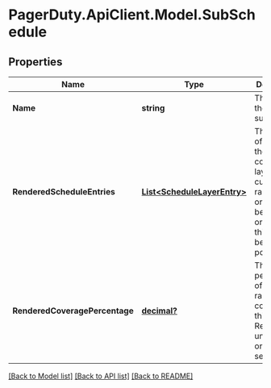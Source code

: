 # PagerDuty.ApiClient.Model.SubSchedule
## Properties

Name | Type | Description | Notes
------------ | ------------- | ------------- | -------------
**Name** | **string** | The name of the subschedule | 
**RenderedScheduleEntries** | [**List&lt;ScheduleLayerEntry&gt;**](ScheduleLayerEntry.md) | This is a list of entries on the computed layer for the current time range. Since or until must be set in order for this field to be populated. | [optional] 
**RenderedCoveragePercentage** | [**decimal?**](BigDecimal.md) | The percentage of the time range covered by this layer. Returns null unless since or until are set. | [optional] 

[[Back to Model list]](../README.md#documentation-for-models) [[Back to API list]](../README.md#documentation-for-api-endpoints) [[Back to README]](../README.md)

